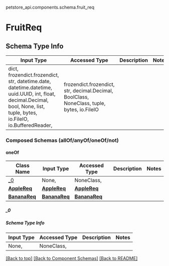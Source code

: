 <a name="top"></a>
petstore_api.components.schema.fruit_req
# FruitReq

## Schema Type Info
Input Type | Accessed Type | Description | Notes
------------ | ------------- | ------------- | -------------
dict, frozendict.frozendict, str, datetime.date, datetime.datetime, uuid.UUID, int, float, decimal.Decimal, bool, None, list, tuple, bytes, io.FileIO, io.BufferedReader,  | frozendict.frozendict, str, decimal.Decimal, BoolClass, NoneClass, tuple, bytes, io.FileIO |  |

### Composed Schemas (allOf/anyOf/oneOf/not)
#### oneOf
Class Name | Input Type | Accessed Type | Description | Notes
------------- | ------------- | ------------- | ------------- | -------------
[_0](#_0) | None,  | NoneClass,  |  |
[**AppleReq**](apple_req.AppleReq.md) | [**AppleReq**](apple_req.AppleReq.md) | [**AppleReq**](apple_req.AppleReq.md) |  |
[**BananaReq**](banana_req.BananaReq.md) | [**BananaReq**](banana_req.BananaReq.md) | [**BananaReq**](banana_req.BananaReq.md) |  |

##### _0

##### Schema Type Info
Input Type | Accessed Type | Description | Notes
------------ | ------------- | ------------- | -------------
None,  | NoneClass,  |  |

[[Back to top]](#top) [[Back to Component Schemas]](../../../README.md#Component-Schemas) [[Back to README]](../../../README.md)
